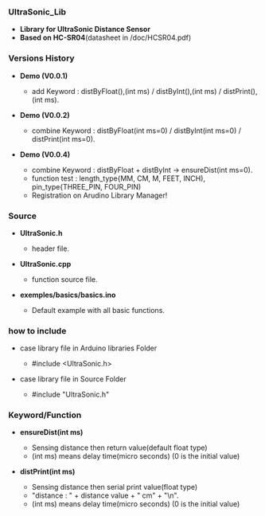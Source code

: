 ### UltraSonic_Lib
- **Library for UltraSonic Distance Sensor**
- **Based on HC-SR04**(datasheet in /doc/HCSR04.pdf)


### Versions History
- **Demo (V0.0.1)**
  - add Keyword : distByFloat(),(int ms) / distByInt(),(int ms) / distPrint(),(int ms).
  
- **Demo (V0.0.2)**
  - combine Keyword : distByFloat(int ms=0) / distByInt(int ms=0) / distPrint(int ms=0).
  
- **Demo (V0.0.4)**
  - combine Keyword : distByFloat + distByInt -> ensureDist(int ms=0).
  - function test : length_type{MM, CM, M, FEET, INCH), pin_type{THREE_PIN, FOUR_PIN)
  - Registration on Arudino Library Manager!
  
  
### Source
- **UltraSonic.h**
  - header file.
  
- **UltraSonic.cpp**
  - function source file.
  
- **exemples/basics/basics.ino**
  - Default example with all basic functions.
  

### how to include
- case library file in Arduino libraries Folder
  - #include <UltraSonic.h>
  
- case library file in Source Folder
  - #include "UltraSonic.h"


### Keyword/Function
- **ensureDist(int ms)**
  - Sensing distance then return value(default float type)
  - (int ms) means delay time(micro seconds) (0 is the initial value)
  
- **distPrint(int ms)**
  - Sensing distance then serial print value(float type)
  - "distance : " + distance value + " cm" + "\n".
  - (int ms) means delay time(micro seconds) (0 is the initial value)
